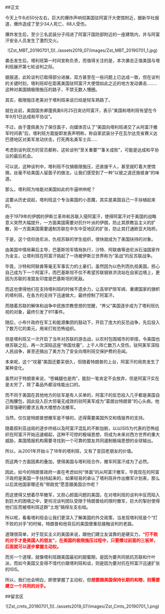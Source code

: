 ##正文

今天上午8点50分左右，巨大的爆炸声响彻美国驻阿富汗大使馆附近，据新华社报道，爆炸造成了至少34人死亡、68人受伤。

爆炸发生后，至少三名武装分子闯进了阿富汗国防部附近的一座建筑内，并与阿富汗安全人员发生了激烈交火。

 <div align="center">![Zst_MBT_20190701_1](../assets2019_07/images/Zst_MBT_20190701_1.jpg)</div>

袭击发生后，塔利班第一时间宣称负责，而值得关注的是，本次袭击正值美国与塔利班展开第七轮谈判之际。

据报道，此轮谈判已取得部分进展，双方甚至在一些问题上已达成一致，但在谈判的关键时刻，塔利班却在距离美国驻阿富汗大使馆如此之近的地方发动袭击........这种对美国搞极限施压的路子，不禁无数人懵圈。

其实，极限施压老美对于塔利班来说已经是轻车熟路了。

就在此前，美国国务卿蓬佩奥6月25日突访阿富汗，表示“美国和塔利班有望在今年9月1日达成和平协议”。

不过，由于蓬佩奥为了保住面子，向媒体否认了“美国向塔利班递交了从阿富汗撤军时间表”后，塔利班方面旋即发表声明称，称自家武装分子在瓦尔达克省赛义达巴德地区对美军发动伏击，打死两名美军士兵.....

考虑到谈判双方的官员都称，这轮谈判“至关重要”“事关成败”，可能是达成和平协议的最后机会。

可以说，这种谈判中，塔利班不仅搞极限施压，还直接干人，甚至就盯着大使馆搞，丝毫不给美国人留面子的做法，让我们感受到了一种“以彼之道还施彼身”的味道。


那么，塔利班为啥能对美国如此的牛逼哄哄呢？

这要从历史说起，塔利班这个专治美国的小恶魔，其实是美国自己一手扶植起来的。

由于1979年的伊朗的伊斯兰革命和苏联入侵阿富汗，使得阿富汗对于美国的战略意义突然大幅提升，一方面美国需要对抗什叶派的伊朗，防止其原教旨主义的扩散，另一方面美国需要遏制苏联在中东中亚地区的扩张，防止其打通欧亚大陆桥。

于是，这个信仰逊尼派，仇视苏联的学生组织，很快就成为了美国扶持的对象。

由美国中情局幕后主导，巴基斯坦军情局执行，沙特、阿联酋等逊尼派石油国家作为金主，让塔利班在阿富汗挑起了一场被伊斯兰世界称为“圣战”的反苏联战争。

毕竟，沙特和阿联酋等毫无军事实力的土豪们，虽然因为以色列而仇视美国，担心自己成为下一个阿富汗，而巴基斯坦不仅不希望苏联钢铁洪流站在自家边境上，更因为苏联的准盟友印度是巴基斯坦的死敌。

而这也使得他们在支持塔利班的时候不遗余力，让高举铲除军阀、重建国家的旗帜的塔利班，在各方的支持下迅速做大，最终控制了阿富汗。

而随着苏联的解体和战争中民族宗教思想的觉醒，“养父”美国逐步成为了塔利班仇视的对象，最终引发了911事件。

随后，小布什政府在军工和能源集团的鼓动下，开启了庞大的反恐战争，先后投入了数万亿的美元，用来打败恐怖组织。

但是塔利班又一次开启了当年对苏联的游击战，以农村包围城市的举措，令美国也继苏联之后，再一次深陷这座“帝国坟墓”，上千人阵亡数万人受伤，驻阿美军深陷人民战争，甚至还搞出了美方为了安全向塔利班交保护费的丑闻。

本来呢，这个“坟墓”美国还要呆很久，但随着特朗普的上台，阿富汗的局势发生了某种变化。

虽然对于特朗普来说，“苍蝇腿也是肉”，能刮一笔肯定不会放弃，但是阿富汗实在是太穷了，除了毒品外都没啥能出口的。

而不同于美国在其他地方的驻军是有人买单的，阿富汗的反恐投入几乎都是美国自己掏腰包，因此投入巨大但毫无成效的驻阿美军成为“葛朗台特朗普”的心头病，他非常强硬的要求五角大楼想办法撤军。

当然，仅仅是特朗普想撤军是不够的，还得需要美国外交和情报界的支持。

随着叙利亚战局的逐步终结以及阿富汗混乱的不断加剧，以以ISIS为代表的恐怖组织在阿富汗开始迅速崛起，这种不可控的极端思想，将成为未来对西方世界的重大威胁，美国情报机构需要寻找到一个可靠的盟友共同遏制极端思想的全球输出。

所以，从2001年开始斗了18年的塔利班，又有了变回老朋友的价值。

而这两个方面因素的叠加，使得美国与塔利班合作，撤军阿富汗成为了必然。

因此，如今的特朗普政府一直在考虑如何“体面”的从阿富汗撤军，毕竟现在的阿富汗政府是美国一手扶持起来的，如果轻易的承认了塔利班并作出撤军计划表，那么以后其他国家哪还有“带路党”愿意跟美国合作呢？

而这使得又想着尽早撤军，又担心颜面问题的美国，在对塔利班的谈判中反而陷入到巨大的困境之中，更何况谈判团队受限于特朗普给的限时撤军，巨大的掣肘使得他们反而被塔利班这群“土炮”搞得左支右绌。

所以呢，看看塔利班会让我们更深入了解美国的外交政策，当发现塔利班是个“打不败的对手”的时候，特朗普和他背后的美国便重拾接触谈判的老路。

道理很简单，对于现实主义的美国来说，跟他们建立友谊靠的是硬实力，<font color="red">**“打不败的对手才是美国人的朋友”，在美国的极限施压过程中，只要撑过前面的三板斧，后面就可以逐步掌握主动权。**</font>

而另一个道理，就像塔利班跟美国最初的甜蜜期，是因为要共同抵抗苏联和什叶派，而如今美国又变得不惜代价跟塔利班和谈，则是因为要对抗在阿富汗迅速扩张的ISIS。

所以，我们也会明白，即使掌握了主动权，但<font color="red">**想要跟美国保持长期的和睦，则需要建立一个共同的对手。**</font>

##留言区
 <div align="center">![Zst_cmts_20190701_1](../assets2019_07/images/Zst_Cmts_20190701_1.png)</div>